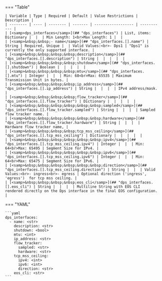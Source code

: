 <!--
  ~ Copyright (c) 2023 Arista Networks, Inc.
  ~ Use of this source code is governed by the Apache License 2.0
  ~ that can be found in the LICENSE file.
  -->
=== "Table"

    | Variable | Type | Required | Default | Value Restrictions | Description |
    | -------- | ---- | -------- | ------- | ------------------ | ----------- |
    | [<samp>dps_interfaces</samp>](## "dps_interfaces") | List, items: Dictionary |  |  | Min Length: 1<br>Max Length: 1 |  |
    | [<samp>&nbsp;&nbsp;- name</samp>](## "dps_interfaces.[].name") | String | Required, Unique |  | Valid Values:<br>- Dps1 | "Dps1" is currently the only supported interface. |
    | [<samp>&nbsp;&nbsp;&nbsp;&nbsp;description</samp>](## "dps_interfaces.[].description") | String |  |  |  |  |
    | [<samp>&nbsp;&nbsp;&nbsp;&nbsp;shutdown</samp>](## "dps_interfaces.[].shutdown") | Boolean |  |  |  |  |
    | [<samp>&nbsp;&nbsp;&nbsp;&nbsp;mtu</samp>](## "dps_interfaces.[].mtu") | Integer |  |  | Min: 68<br>Max: 65535 | Maximum Transmission Unit in bytes. |
    | [<samp>&nbsp;&nbsp;&nbsp;&nbsp;ip_address</samp>](## "dps_interfaces.[].ip_address") | String |  |  |  | IPv4 address/mask. |
    | [<samp>&nbsp;&nbsp;&nbsp;&nbsp;flow_tracker</samp>](## "dps_interfaces.[].flow_tracker") | Dictionary |  |  |  |  |
    | [<samp>&nbsp;&nbsp;&nbsp;&nbsp;&nbsp;&nbsp;sampled</samp>](## "dps_interfaces.[].flow_tracker.sampled") | String |  |  |  | Sampled flow tracker name. |
    | [<samp>&nbsp;&nbsp;&nbsp;&nbsp;&nbsp;&nbsp;hardware</samp>](## "dps_interfaces.[].flow_tracker.hardware") | String |  |  |  | Hardware flow tracker name, |
    | [<samp>&nbsp;&nbsp;&nbsp;&nbsp;tcp_mss_ceiling</samp>](## "dps_interfaces.[].tcp_mss_ceiling") | Dictionary |  |  |  |  |
    | [<samp>&nbsp;&nbsp;&nbsp;&nbsp;&nbsp;&nbsp;ipv4</samp>](## "dps_interfaces.[].tcp_mss_ceiling.ipv4") | Integer |  |  | Min: 64<br>Max: 65495 | Segment Size for IPv4. |
    | [<samp>&nbsp;&nbsp;&nbsp;&nbsp;&nbsp;&nbsp;ipv6</samp>](## "dps_interfaces.[].tcp_mss_ceiling.ipv6") | Integer |  |  | Min: 64<br>Max: 65475 | Segment Size for IPv6. |
    | [<samp>&nbsp;&nbsp;&nbsp;&nbsp;&nbsp;&nbsp;direction</samp>](## "dps_interfaces.[].tcp_mss_ceiling.direction") | String |  |  | Valid Values:<br>- ingress<br>- egress | Optional direction ('ingress', 'egress')  for tcp mss ceiling. |
    | [<samp>&nbsp;&nbsp;&nbsp;&nbsp;eos_cli</samp>](## "dps_interfaces.[].eos_cli") | String |  |  |  | Multiline String with EOS CLI rendered directly on the Dps interface in the final EOS configuration. |

=== "YAML"

    ```yaml
    dps_interfaces:
      - name: <str>
        description: <str>
        shutdown: <bool>
        mtu: <int>
        ip_address: <str>
        flow_tracker:
          sampled: <str>
          hardware: <str>
        tcp_mss_ceiling:
          ipv4: <int>
          ipv6: <int>
          direction: <str>
        eos_cli: <str>
    ```
